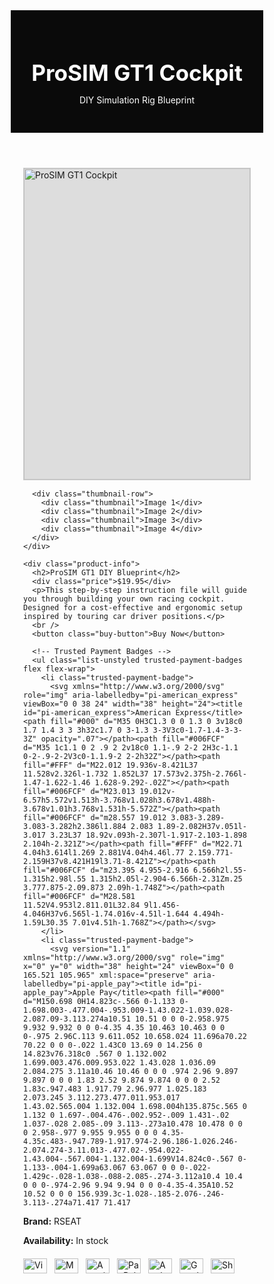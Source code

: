 <!DOCTYPE html>
<html lang="en">
<head>
  <meta charset="UTF-8" />
  <meta name="viewport" content="width=device-width, initial-scale=1" />
  <title>Product Showcase</title>
  <style>
    /* Reset & Base Styles */
    * {
      box-sizing: border-box;
      margin: 0;
      padding: 0;
    }

    body {
      font-family: "Segoe UI", sans-serif;
      background-color: #f8f9fa;
      color: #111;
    }

    header {
      background-color: #0a0a0a;
      color: white;
      padding: 30px 20px;
      text-align: center;
    }

    header h1 {
      font-size: 2.2rem;
      margin-bottom: 10px;
    }

    .container {
      max-width: 1200px;
      margin: 40px auto;
      padding: 0 20px;
      display: flex;
      flex-wrap: wrap;
      gap: 40px;
    }

    .gallery {
      flex: 1 1 500px;
    }

    .main-image {
      position: relative;
      width: 100%;
      height: 500px;
      border: 1px solid #ccc;
      margin-bottom: 15px;
      overflow: hidden;
      background-color: #ddd; /* fallback if image fails */
    }

    /* This img will fill its parent container */
    .main-image img {
      position: absolute;
      top: 0;
      left: 0;
      width: 100%;
      height: 100%;
      object-fit: cover;
    }

    .thumbnail-row {
      display: flex;
      gap: 10px;
    }

    .thumbnail {
      flex: 1;
      height: 80px;
      background-color: #eee;
      border: 1px solid #bbb;
      display: flex;
      align-items: center;
      justify-content: center;
      font-size: 0.9rem;
      color: #555;
    }

    .product-info {
      flex: 1 1 500px;
    }

    .product-info h2 {
      font-size: 1.8rem;
      margin-bottom: 10px;
    }

    .price {
      font-size: 1.3rem;
      color: #00b386;
      margin-bottom: 25px;
    }

    .buy-button {
      background-color: #00b386;
      color: white;
      font-size: 1rem;
      padding: 12px 28px;
      border: none;
      border-radius: 4px;
      cursor: pointer;
      transition: background 0.3s ease;
    }

    .buy-button:hover {
      background-color: #009973;
    }

    /* Style for trusted payment badges container */
    .trusted-payment-badges {
      display: flex;
      flex-wrap: wrap;
      gap: 12px;
      margin-top: 20px;
      padding-left: 0;
    }
    .trusted-payment-badge {
      display: inline-flex;
      align-items: center;
      justify-content: center;
    }

    .tabs {
      margin-top: 50px;
      padding: 0 20px;
      max-width: 1200px;
      margin-left: auto;
      margin-right: auto;
    }

    .tab-header {
      display: flex;
      border-bottom: 2px solid #ccc;
    }

    .tab-header div {
      padding: 12px 20px;
      cursor: pointer;
      font-weight: bold;
      color: #333;
    }

    .tab-header div:hover {
      background-color: #eee;
    }

    .tab-content {
      padding: 20px 0;
    }

    footer {
      margin-top: 60px;
      background-color: #111;
      color: #ccc;
      text-align: center;
      padding: 30px 10px;
      font-size: 0.9rem;
    }

    @media (max-width: 768px) {
      .container {
        flex-direction: column;
        gap: 20px;
      }

      .main-image {
        height: 300px;
      }

      .thumbnail {
        height: 60px;
      }

      .product-info h2 {
        font-size: 1.5rem;
      }
    }
  </style>
</head>
<body>

  <header>
    <h1>ProSIM GT1 Cockpit</h1>
    <p>DIY Simulation Rig Blueprint</p>
  </header>

  <div class="container">
    <div class="gallery">
      <!-- Main Product Image -->
      <div class="main-image">
        <img src="https://i.imgur.com/5KjaPtN.jpeg" alt="ProSIM GT1 Cockpit">
      </div>

      <div class="thumbnail-row">
        <div class="thumbnail">Image 1</div>
        <div class="thumbnail">Image 2</div>
        <div class="thumbnail">Image 3</div>
        <div class="thumbnail">Image 4</div>
      </div>
    </div>

    <div class="product-info">
      <h2>ProSIM GT1 DIY Blueprint</h2>
      <div class="price">$19.95</div>
      <p>This step-by-step instruction file will guide you through building your own racing cockpit. Designed for a cost-effective and ergonomic setup inspired by touring car driver positions.</p>
      <br />
      <button class="buy-button">Buy Now</button>

      <!-- Trusted Payment Badges -->
      <ul class="list-unstyled trusted-payment-badges flex flex-wrap">
        <li class="trusted-payment-badge">
          <svg xmlns="http://www.w3.org/2000/svg" role="img" aria-labelledby="pi-american_express" viewBox="0 0 38 24" width="38" height="24"><title id="pi-american_express">American Express</title><path fill="#000" d="M35 0H3C1.3 0 0 1.3 0 3v18c0 1.7 1.4 3 3 3h32c1.7 0 3-1.3 3-3V3c0-1.7-1.4-3-3-3Z" opacity=".07"></path><path fill="#006FCF" d="M35 1c1.1 0 2 .9 2 2v18c0 1.1-.9 2-2 2H3c-1.1 0-2-.9-2-2V3c0-1.1.9-2 2-2h32Z"></path><path fill="#FFF" d="M22.012 19.936v-8.421L37 11.528v2.326l-1.732 1.852L37 17.573v2.375h-2.766l-1.47-1.622-1.46 1.628-9.292-.02Z"></path><path fill="#006FCF" d="M23.013 19.012v-6.57h5.572v1.513h-3.768v1.028h3.678v1.488h-3.678v1.01h3.768v1.531h-5.572Z"></path><path fill="#006FCF" d="m28.557 19.012 3.083-3.289-3.083-3.282h2.386l1.884 2.083 1.89-2.082H37v.051l-3.017 3.23L37 18.92v.093h-2.307l-1.917-2.103-1.898 2.104h-2.321Z"></path><path fill="#FFF" d="M22.71 4.04h3.614l1.269 2.881V4.04h4.46l.77 2.159.771-2.159H37v8.421H19l3.71-8.421Z"></path><path fill="#006FCF" d="m23.395 4.955-2.916 6.566h2l.55-1.315h2.98l.55 1.315h2.05l-2.904-6.566h-2.31Zm.25 3.777.875-2.09.873 2.09h-1.748Z"></path><path fill="#006FCF" d="M28.581 11.52V4.953l2.811.01L32.84 9l1.456-4.046H37v6.565l-1.74.016v-4.51l-1.644 4.494h-1.59L30.35 7.01v4.51h-1.768Z"></path></svg>
        </li>
        <li class="trusted-payment-badge">
          <svg version="1.1" xmlns="http://www.w3.org/2000/svg" role="img" x="0" y="0" width="38" height="24" viewBox="0 0 165.521 105.965" xml:space="preserve" aria-labelledby="pi-apple_pay"><title id="pi-apple_pay">Apple Pay</title><path fill="#000" d="M150.698 0H14.823c-.566 0-1.133 0-1.698.003-.477.004-.953.009-1.43.022-1.039.028-2.087.09-3.113.274a10.51 10.51 0 0 0-2.958.975 9.932 9.932 0 0 0-4.35 4.35 10.463 10.463 0 0 0-.975 2.96C.113 9.611.052 10.658.024 11.696a70.22 70.22 0 0 0-.022 1.43C0 13.69 0 14.256 0 14.823v76.318c0 .567 0 1.132.002 1.699.003.476.009.953.022 1.43.028 1.036.09 2.084.275 3.11a10.46 10.46 0 0 0 .974 2.96 9.897 9.897 0 0 0 1.83 2.52 9.874 9.874 0 0 0 2.52 1.83c.947.483 1.917.79 2.96.977 1.025.183 2.073.245 3.112.273.477.011.953.017 1.43.02.565.004 1.132.004 1.698.004h135.875c.565 0 1.132 0 1.697-.004.476-.002.952-.009 1.431-.02 1.037-.028 2.085-.09 3.113-.273a10.478 10.478 0 0 0 2.958-.977 9.955 9.955 0 0 0 4.35-4.35c.483-.947.789-1.917.974-2.96.186-1.026.246-2.074.274-3.11.013-.477.02-.954.022-1.43.004-.567.004-1.132.004-1.699V14.824c0-.567 0-1.133-.004-1.699a63.067 63.067 0 0 0-.022-1.429c-.028-1.038-.088-2.085-.274-3.112a10.4 10.4 0 0 0-.974-2.96 9.94 9.94 0 0 0-4.35-4.35A10.52 10.52 0 0 0 156.939.3c-1.028-.185-2.076-.246-3.113-.274a71.417 71.417
<!-- …assume this is inside your .product-info or wherever “Brand”/“Availability” live… -->
<div class="product-meta">
  <p><strong>Brand:</strong> RSEAT</p>
  <p><strong>Availability:</strong> In stock</p>

  <!-- ↓↓↓ Insert trusted payment‐method logos here ↓↓↓ -->
  <ul class="list-unstyled trusted-payment-badges flex flex-wrap mt-4">
    <li class="trusted-payment-badge">
      <img
        src="https://upload.wikimedia.org/wikipedia/commons/0/04/Visa.svg"
        alt="Visa"
        width="38"
        height="24"
      />
    </li>
    <li class="trusted-payment-badge">
      <img
        src="https://upload.wikimedia.org/wikipedia/commons/0/0e/Mastercard-logo.svg"
        alt="Mastercard"
        width="38"
        height="24"
      />
    </li>
    <li class="trusted-payment-badge">
      <img
        src="https://upload.wikimedia.org/wikipedia/commons/3/30/American_Express_logo.svg"
        alt="American Express"
        width="38"
        height="24"
      />
    </li>
    <li class="trusted-payment-badge">
      <img
        src="https://upload.wikimedia.org/wikipedia/commons/b/b5/PayPal.svg"
        alt="PayPal"
        width="38"
        height="24"
      />
    </li>
    <li class="trusted-payment-badge">
      <img
        src="https://upload.wikimedia.org/wikipedia/commons/2/2d/Apple_Pay_Logo.svg"
        alt="Apple Pay"
        width="38"
        height="24"
      />
    </li>
    <li class="trusted-payment-badge">
      <img
        src="https://upload.wikimedia.org/wikipedia/commons/5/5e/Google_Pay_Logo.svg"
        alt="Google Pay"
        width="38"
        height="24"
      />
    </li>
    <li class="trusted-payment-badge">
      <img
        src="https://upload.wikimedia.org/wikipedia/commons/c/c2/Shop_Pay_Logo.svg"
        alt="Shop Pay"
        width="38"
        height="24"
      />
    </li>
  </ul>
  <!-- ↑↑↑ end of trusted payment‐method logos ↓↓↓ -->
</div>
<!-- …rest of your markup… -->
